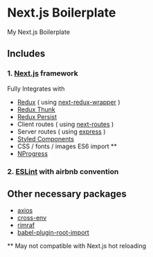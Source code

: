 # Next.js Boilerplate

My Next.js Boilerplate

## Includes

### 1. [Next.js](https://github.com/zeit/next.js) framework

Fully Integrates with

* [Redux](https://github.com/reactjs/redux) ( using [next-redux-wrapper](https://github.com/kirill-konshin/next-redux-wrapper) )
* [Redux Thunk](https://github.com/gaearon/redux-thunk)
* [Redux Persist](https://github.com/rt2zz/redux-persist)
* Client routes ( using [next-routes](https://github.com/fridays/next-routes) )
* Server routes ( using [express](https://github.com/expressjs/express) )
* [Styled Components](https://github.com/styled-components/styled-components)
* CSS / fonts / images ES6 import **
* [NProgress](https://github.com/rstacruz/nprogress)

### 2. [ESLint](https://github.com/eslint/eslint) with airbnb convention

## Other necessary packages

* [axios](https://github.com/axios/axios)
* [cross-env](https://github.com/kentcdodds/cross-env)
* [rimraf](https://github.com/isaacs/rimraf)
* [babel-plugin-root-import](https://github.com/entwicklerstube/babel-plugin-root-import)

\*\* May not compatible with Next.js hot reloading
